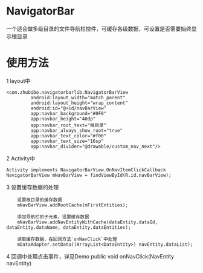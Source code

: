 # NavigatorBar
一个适合做多级目录的文件导航栏控件，可缓存各级数据，可设置是否需要始终显示根目录

# 使用方法
1 layout中

```
<com.zhubibo.navigatorbarlib.NavigatorBarView
         android:layout_width="match_parent"
         android:layout_height="wrap_content"
         android:id="@+id/navBarView"
         app:navbar_background="#0F0"
         app:navbar_height="40dp"
         app:navbar_root_text="根目录"
         app:navbar_always_show_root="true"
         app:navbar_text_color="#f00"
         app:navbar_text_size="16sp"
         app:navbar_divider="@drawable/custom_nav_next"/>
```
        
2 Activity中
```
Activity implements NavigatorBarView.OnNavItemClickCallback
NavigatorBarView mNavBarView = findViewById(R.id.navBarView);
```

3 设置缓存数据的处理
```
    设置根目录的缓存数据
    mNavBarView.addRootCache(mFirstEntities);

    添加导航栏的子元素，设置缓存数据
    mNavBarView.addNavEntityWithCache(dataEntity.dataId, dataEntity.dataName, dataEntity.dataEntities);

    读取缓存数据，在回调方法`onNavClick`中处理
    mDataAdapter.setData((ArrayList<DataEntity>) navEntity.dataList);
```
4 回调中处理点击事件，详见Demo
public void onNavClick(NavEntity navEntity)
